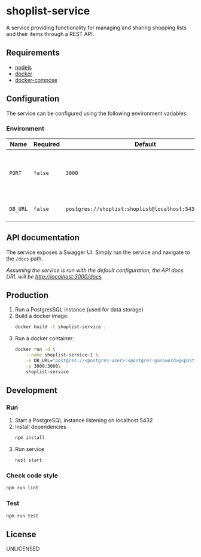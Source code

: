 # shoplist-service

A service providing functionality for managing and sharing shopping lists and their items through a REST API.

## Requirements

- [nodejs](https://nodejs.org/en/download/)
- [docker](https://docs.docker.com/get-docker/)
- [docker-compose](https://docs.docker.com/compose/install/)

## Configuration

The service can be configured using the following environment variables:

### Environment

Name | Required | Default | Description
---- | -------- | ------- | -----------
`PORT` | `false` | `3000` | Port at which the server will be listening for HTTP requests
`DB_URL` | `false` | `postgres://shoplist:shoplist@localhost:5432/shoplist` | DB connection URL

## API documentation

The service exposes a Swagger UI. Simply run the service and navigate to the `/docs` path.

*Assuming the service is run with the default configuration, the API docs URL will be [http://localhost:3000/docs](http://localhost:3000/docs).*

## Production

1. Run a PostgresSQL instance (used for data storage)
2. Build a docker image:
	```bash
	docker build -t shoplist-service .
	```
3. Run a docker container:
	```bash
	docker run -d \
		--name shoplist-service-1 \
		-e DB_URL="postgres://<postgres-user>:<postgres-password>@<postgres-host>:<postgres-port>/<postgres-schema>" \
		-p 3000:3000\
		shoplist-service
	```

## Development

### Run

1. Start a PostgreSQL instance listening on localhost:5432
2. Install dependencies
	```bash
	npm install
	```
3. Run service
	```bash
	nest start
	```

### Check code style

```bash
npm run lint
```

### Test

```bash
npm run test
```

## License

UNLICENSED
